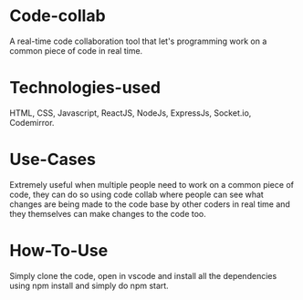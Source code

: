 # Code-collab
A real-time code collaboration tool that let's programming work on a common piece of code in real time.

# Technologies-used
HTML, CSS, Javascript, ReactJS, NodeJs, ExpressJs, Socket.io, Codemirror.

# Use-Cases
Extremely useful when multiple people need to work on a common piece of code, they can do so using code collab where people can see what changes are being made to the 
code base by other coders in real time and they themselves can make changes to the code too.

# How-To-Use
Simply clone the code, open in vscode and install all the dependencies using npm install and simply do npm start.
